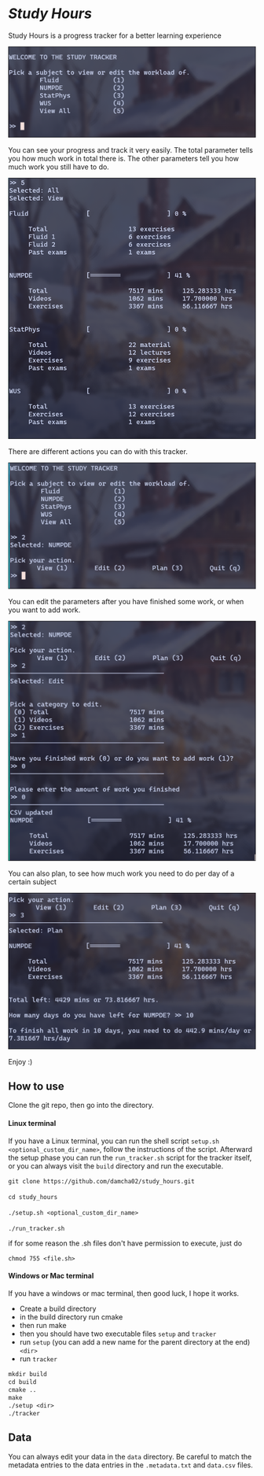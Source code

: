 # *Study Hours*  

Study Hours is a progress tracker for a better learning experience

![Study Tracker](assets/chooseSubject.png)

You can see your progress and track it very easily. The total parameter tells you how much work in total there is. The other parameters tell you how much work you still have to do.

![View All](assets/viewAll.png)

There are different actions you can do with this tracker.

![Choose Action](assets/chooseAction.png)


You can edit the parameters after you have finished some work, or when you want to add work.

![Edit Work](assets/editedWork.png)

You can also plan, to see how much work you need to do per day of a certain subject

![Plan Work](assets/planWork.png)

Enjoy :)


## How to use
Clone the git repo, then go into the directory. 

#### Linux terminal
If you have a Linux terminal, you can run the shell script `setup.sh <optional_custom_dir_name>`, follow the instructions of the script. Afterward the setup phase you can run the `run_tracker.sh` script for the tracker itself, or you can always visit the `build` directory and run the executable.

```
git clone https://github.com/damcha02/study_hours.git

cd study_hours

./setup.sh <optional_custom_dir_name>

./run_tracker.sh
```

if for some reason the .sh files don't have permission to execute, just do
``` 
chmod 755 <file.sh>
```

#### Windows or Mac terminal
If you have a windows or mac terminal, then good luck, I hope it works. 
- Create a build directory
- in the build directory run cmake
- then run make
- then you should have two executable files `setup` and `tracker`
- run `setup` (you can add  a new name for the parent directory at the end) `<dir>`
- run `tracker`

```
mkdir build
cd build
cmake ..
make
./setup <dir>
./tracker
```


## Data
You can always edit your data in the `data` directory. Be careful to match the metadata entries to the data entries in the `.metadata.txt` and `data.csv` files.
